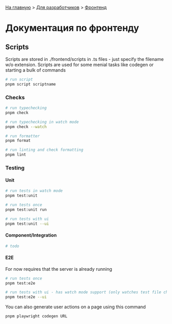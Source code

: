 [На главную](../README.md) > [Для разработчиков](../README/for-developers.md) > [Фронтенд](./README.md)

# Документация по фронтенду

## Scripts

Scripts are stored in ./frontend/scripts in .ts files - just specify the filename w/o extension.
Scripts are used for some menial tasks like codegen or starting a bulk of commands

```bash
# run script
pnpm script scriptname
```

### Checks

```bash
# run typechecking
pnpm check

# run typechecking in watch mode
pnpm check --watch

# run formatter
pnpm format

# run linting and check formatting
pnpm lint
```

### Testing

#### Unit

```bash
# run tests in watch mode
pnpm test:unit

# run tests once
pnpm test:unit run

# run tests with ui
pnpm test:unit --ui
```

#### Component/Integration

```bash
# todo
```

#### E2E

For now requires that the server is already running

```bash
# run tests once
pnpm test:e2e

# run tests with ui - has watch mode support (only watches test file changes)
pnpm test:e2e --ui

```

You can also generate user actions on a page using this command

```bash
pnpm playwright codegen URL
```
